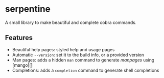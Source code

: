 # serpentine

A small library to make beautiful and complete cobra commands.

## Features

- Beautiful help pages: styled help and usage pages
- Automatic `--version`: set it to the build info, or a provided version
- Man pages: adds a hidden `man` command to generate _manpages_ using [mango][]
- Completions: adds a `completion` command to generate shell completions

